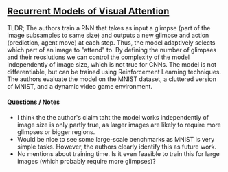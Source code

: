 ## [Recurrent Models of Visual Attention](http://arxiv.org/abs/1406.6247)

TLDR; The authors train a RNN that takes as input a glimpse (part of the image subsamples to same size) and outputs a new glimpse and action (prediction, agent move) at each step. Thus, the model adaptively selects which part of an image to "attend" to. By defining the number of glimpses and their reoslutions we can control the complexity of the model independently of image size, which is not true for CNNs. The model is not differentiable, but can be trained using Reinforcement Learning techniques. The authors evaluate the model on the MNIST dataset, a cluttered version of MNIST, and a dynamic video game environment.

#### Questions / Notes

- I think the the author's claim taht the model works independently of image size is only partly true, as larger images are likely to require more glimpses or bigger regions.
- Would be nice to see some large-scale benchmarks as MNIST is very simple tasks. However, the authors clearly identify this as future work.
- No mentions about training time. Is it even feasible to train this for large images (which probably require more glimpses)?

